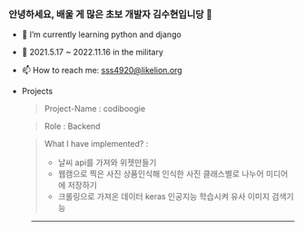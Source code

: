 ### 안녕하세요, 배울 게 많은 초보 개발자 김수현입니당 👋

- 🌱 I’m currently learning python and django

-   :beginner:  2021.5.17 ~ 2022.11.16 in the military

- 📫 How to reach me: sss4920@likelion.org

- Projects

  >  Project-Name : codiboogie   

  > Role : Backend 

  > What I have implemented? :
  >
  > * 날씨 api를 가져와 위젯만들기
  > * 웹캠으로 찍은 사진 상품인식해 인식한 사진 클래스별로 나누어 미디어에 저장하기
  > * 크롤링으로 가져온 데이터 keras 인공지능 학습시켜 유사 이미지 검색기능
> <hr>
<!--
**sss4920/sss4920** is a ✨ _special_ ✨ repository because its `README.md` (this file) appears on your GitHub profile.

Here are some ideas to get you started:

- 🔭 I’m currently working on ...
- 🌱 I’m currently learning ...
- 👯 I’m looking to collaborate on ...
- 🤔 I’m looking for help with ...
- 💬 Ask me about ...
- 📫 How to reach me: ...
- 😄 Pronouns: ...
- ⚡ Fun fact: ...
  -->
